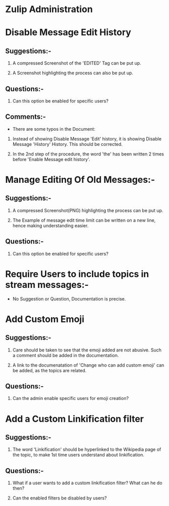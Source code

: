 # Zulip Administration

# Disable Message Edit History

## Suggestions:-

1. A compressed Screenshot of the 'EDITED' Tag can be put up.

2. A Screenshot highlighting the process can also be put up.


## Questions:-

1. Can this option be enabled for specific users?


## Comments:-

* There are some typos in the Document:

1. Instead of showing Disable Message 'Edit' history, it is showing Disable Message 'History' History.
   This should be corrected.

2. In the 2nd step of the procedure, the word 'the' has been written 2 times before 'Enable Message edit history'.


# Manage Editing Of Old Messages:-

## Suggestions:-

1. A compressed Screenshot(PNG) highlighting the process can be put up.

2. The Example of message edit time limit can be written on a new line, hence making understanding easier.


## Questions:-

1. Can this option be enabled for specific users?


# Require Users to include topics in stream messages:-


* No Suggestion or Question, Documentation is precise.


# Add Custom Emoji

## Suggestions:-

1. Care should be taken to see that the emoji added are not abusive.
   Such a comment should be added in the documentation.

2. A link to the documenatation of 'Change who can add custom emoji' can be added, as the topics are related.

## Questions:-

1. Can the admin enable specific users for emoji creation?


# Add a Custom Linkification filter

## Suggestions:-

1. The word 'Linkification' should be hyperlinked to the Wikipedia page of the topic, to make 1st time users
   understand about linkification.


## Questions:-

1. What if a user wants to add a custom linkification filter?
   What can he do then?

2. Can the enabled filters be disabled by users?


  
